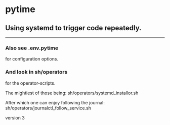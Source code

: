 # pytime
## Using systemd to trigger code repeatedly.

---

### Also see .env.pytime
for configuration options.

### And look in sh/operators
for the operator-scripts.

The mightiest of those being:
sh/operators/systemd_installor.sh

After which one can enjoy following the journal:
sh/operators/journalctl_follow_service.sh

version 3
